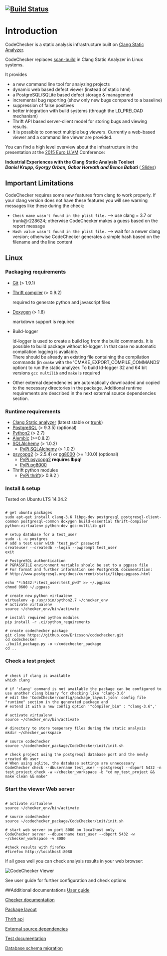 
[![Build Status](https://travis-ci.org/Ericsson/codechecker.svg?branch=master)](https://travis-ci.org/Ericsson/codechecker)
-----
# Introduction
CodeChecker is a static analysis infrastructure built on [Clang Static Analyzer](http://clang-analyzer.llvm.org/).  

CodeChecker replaces [scan-build](http://clang-analyzer.llvm.org/scan-build.html) in Clang Static Analyzer in Linux systems.

It provides
 * a new command line tool for analyzing projects
 * dynamic web based defect viewer (instead of static html)
 * a PostgreSQL/SQLite based defect storage & management
 * incremental bug reporting (show only new bugs compared to a baseline)
 * suppression of false positives
 * better integration with build systems (through the LD_PRELOAD mechanism)
 * Thrift API based server-client model for storing bugs and viewing results.
 * It is possible to connect multiple bug viewers. Currently a web-based viewer and a command line viewer are provided.

You can find a high level overview about the infrastructure in the presentation
at the [2015 Euro LLVM](http://llvm.org/devmtg/2015-04/) Conference:

__Industrial Experiences with the Clang Static Analysis Toolset  
_Daniel Krupp, Gyorgy Orban, Gabor Horvath and Bence Babati___ ([ Slides](http://llvm.org/devmtg/2015-04/slides/Clang_static_analysis_toolset_final.pdf))

## Important Limitations
CodeChecker requires some new features from clang to work properly.
If your clang version does not have these features you will see warning messages like these during the check:


  * `Check name wasn't found in the plist file.` --> use clang = 3.7 or trunk@r228624; otherwise CodeChecker makes a guess based on the report message
  * `Hash value wasn't found in the plist file.` --> wait for a newer clang version; otherwise CodeChecker generates a simple hash based on the filename and the line content

## Linux
### Packaging requirements
  *  [Git](https://git-scm.com/) (> 1.9.1)  
  *  [Thrift compiler](https://thrift.apache.org/) (> 0.9.2)  

        required to generate python and javascript files
  *  [Doxygen](http://www.stack.nl/~dimitri/doxygen/) (> 1.8)  

     markdown support is required  
  *  Build-logger

     ld-logger is used to create a build log from the build commands.
     It is possible to build package without ld-logger.
     In that case no automatic compilation logging is available.  
     There should be already an existing file containing the compilation commands (in `cmake` with the 'CMAKE_EXPORT_COMPILE_COMMANDS' option) to run the static analyzer.
     To build ld-logger 32 and 64 bit versions `gcc multilib` and `make`
     is required

  * Other external dependencies are automatically downloaded and
    copied to the necessary directories in the package.
    Additional runtime requirements are described in the next external source
    dependencies section.

### Runtime requirements
  *  [Clang Static analyzer](http://clang-analyzer.llvm.org/) (latest stable or [trunk](http://clang.llvm.org/get_started.html))
  *  [PostgreSQL](http://www.postgresql.org/ "PostgreSQL") (> 9.3.5) (optional)
  *  [Python2](https://www.python.org/) (> 2.7)
  *  [Alembic](https://pypi.python.org/pypi/alembic) (>=0.8.2)
  *  [SQLAlchemy](http://www.sqlalchemy.org/) (> 1.0.2)
     - [PyPi SQLAlchemy](https://pypi.python.org/pypi/SQLAlchemy) (> 1.0.2)
  *  [psycopg2](http://initd.org/psycopg/ "psycopg2") (> 2.5.4) or [pg8000](https://github.com/mfenniak/pg8000 "pg8000") (>= 1.10.0) (optional)
     - [PyPi psycopg2](https://pypi.python.org/pypi/psycopg2/2.6.1) __requires lbpq!__
     - [PyPi pg8000](https://pypi.python.org/pypi/pg8000)
  * Thrift python modules
     +  [PyPi thrift](https://pypi.python.org/pypi/thrift/0.9.2)(> 0.9.2 )

### Install & setup
Tested on Ubuntu LTS 14.04.2
~~~~~~{.sh}

# get ubuntu packages
sudo apt-get install clang-3.6 libpq-dev postgresql postgresql-client-common postgresql-common doxygen build-essential thrift-compiler python-virtualenv python-dev gcc-multilib git

# setup database for a test_user
sudo -i -u postgres
# add a test user with "test_pwd" password
createuser --createdb --login --pwprompt test_user
exit

# PostgreSQL authentication
# PGPASSFILE environment variable should be set to a pgpass file
# For format and further information see PostgreSQL documentation:
# http://www.postgresql.org/docs/current/static/libpq-pgpass.html

echo "*:5432:*:test_user:test_pwd" >> ~/.pgpass
chmod 0600 ~/.pgpass

# create new python virtualenv
virtualenv -p /usr/bin/python2.7 ~/checker_env
# activate virtualenv
source ~/checker_env/bin/activate

# install required python modules
pip install -r .ci/python_requirements

# create codechecker package
git clone https://github.com/Ericsson/codechecker.git
cd codechecker
./build_package.py -o ~/codechecker_package
cd ..
~~~~~~


### Check a test project
~~~~~~{.sh}

# check if clang is available
which clang

# if 'clang' command is not available the package can be configured to use another clang binary for checking like 'clang-3.6'
# edit the 'CodeChecker/config/package_layout.json' config file "runtime" section in the generated package and
# extend it with a new config option '"compiler_bin" : "clang-3.6",'

# activate virtualenv
source ~/checker_env/bin/activate

# directory to store temporary files during the static analysis
mkdir ~/checker_workspace

# source codechecker
source ~/codechecker_package/CodeChecker/init/init.sh

# check project using the postgresql database port and the newly created db user
# When using sqlite, the database settings are unnecessary
CodeChecker check --dbusername test_user --postgresql --dbport 5432 -n test_project_check -w ~/checker_workspace -b "cd my_test_project && make clean && make"

~~~~~~

### Start the viewer Web server
~~~~~~{.sh}

# activate virtualenv
source ~/checker_env/bin/activate

# source codechecker
source ~/codechecker_package/CodeChecker/init/init.sh

# start web server on port 8080 on localhost only
CodeChecker server --dbusername test_user --dbport 5432 -w ~/checker_workspace -v 8080

#check results with firefox
#firefox http://localhost:8080

~~~~~~
If all goes well you can check analysis results in your web browser:

![CodeChecker Viewer](https://raw.githubusercontent.com/Ericsson/codechecker/master/docs/images/viewer.png)

See user guide for further configuration and check options

##Additional documentations
[User guide](docs/user_guide.md)

[Checker documentation](docs/checker_docs.md)

[Package layout](docs/package_layout.md)

[Thrift api](thrift_api/thrift_api.md)

[External source dependencies](docs/deps.md)

[Test documentation](tests/package_test.md)

[Database schema migration](docs/db_schema_guide.md)
